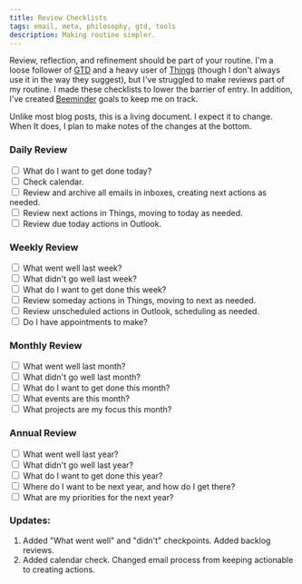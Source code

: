 ```yaml
---
title: Review Checklists
tags: email, meta, philosophy, gtd, tools
description: Making routine simpler.
---
```


Review, reflection, and refinement should be part of your routine. I'm a loose follower of [GTD](http://gettingthingsdone.com/) and a heavy user of [Things](http://culturedcode.com/things/guide/) (though I don't always use it in the way they suggest), but I've struggled to make reviews part of my routine. I made these checklists to lower the barrier of entry. In addition, I've created [Beeminder](https://www.beeminder.com/) goals to keep me on track.

Unlike most blog posts, this is a living document. I expect it to change. When It does, I plan to make notes of the changes at the bottom.

### Daily Review

<label><input type="checkbox"/> What do I want to get done today?</label><br>
<label><input type="checkbox"/> Check calendar.</label><br>
<label><input type="checkbox"/> Review and archive all emails in inboxes, creating next actions as needed.</label><br>
<label><input type="checkbox"/> Review next actions in Things, moving to today as needed.</label><br>
<label><input type="checkbox"/> Review due today actions in Outlook.</label><br>


### Weekly Review

<label><input type="checkbox"/> What went well last week?</label><br>
<label><input type="checkbox"/> What didn't go well last week?</label><br>
<label><input type="checkbox"/> What do I want to get done this week?</label><br>
<label><input type="checkbox"/> Review someday actions in Things, moving to next as needed.</label><br>
<label><input type="checkbox"/> Review unscheduled actions in Outlook, scheduling as needed.</label><br>
<label><input type="checkbox"/> Do I have appointments to make?</label><br>


### Monthly Review

<label><input type="checkbox"/> What went well last month?</label><br>
<label><input type="checkbox"/> What didn't go well last month?</label><br>
<label><input type="checkbox"/> What do I want to get done this month?</label><br>
<label><input type="checkbox"/> What events are this month?</label><br>
<label><input type="checkbox"/> What projects are my focus this month?</label><br>


### Annual Review

<label><input type="checkbox"/> What went well last year?</label><br>
<label><input type="checkbox"/> What didn't go well last year?</label><br>
<label><input type="checkbox"/> What do I want to get done this year?</label><br>
<label><input type="checkbox"/> Where do I want to be next year, and how do I get there?</label><br>
<label><input type="checkbox"/> What are my priorities for the next year?</label><br>


### Updates:

1. Added "What went well" and "didn't" checkpoints. Added backlog reviews.
2. Added calendar check. Changed email process from keeping actionable to creating actions.
